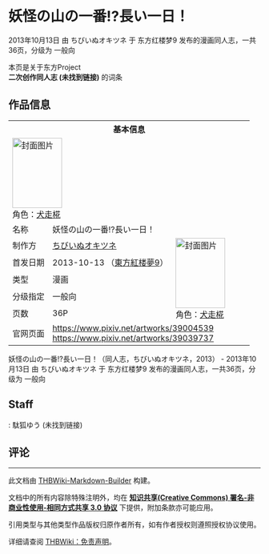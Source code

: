 # 妖怪の山の一番!?長い一日！

<!-- source html: G:\repos\THBWiki-Markdown-Builder\THBWikiMarkdown\Temp\main\5\5f\ns0%3A%E5%A6%96%E6%80%AA%E3%81%AE%E5%B1%B1%E3%81%AE%E4%B8%80%E7%95%AA%21%3F%E9%95%B7%E3%81%84%E4%B8%80%E6%97%A5%EF%BC%81.html -->

2013年10月13日 由 ちびいぬオキツネ 于 东方红楼梦9 发布的漫画同人志，一共36页，分级为 一般向

本页是关于东方Project  
 **二次创作同人志 (未找到链接)** 的词条
## 作品信息

<table><tbody><tr><th colspan="3">基本信息</th></tr><tr><td class="cover-artwork-mobile" colspan="2"><a href="./文件-妖怪の山の一番!-長い一日！封面.jpg.md" class="image" title="封面图片"><img alt="封面图片" src="https://upload.thwiki.cc/thumb/f/fd/%E5%A6%96%E6%80%AA%E3%81%AE%E5%B1%B1%E3%81%AE%E4%B8%80%E7%95%AA%21%3F%E9%95%B7%E3%81%84%E4%B8%80%E6%97%A5%EF%BC%81%E5%B0%81%E9%9D%A2.jpg/99px-%E5%A6%96%E6%80%AA%E3%81%AE%E5%B1%B1%E3%81%AE%E4%B8%80%E7%95%AA%21%3F%E9%95%B7%E3%81%84%E4%B8%80%E6%97%A5%EF%BC%81%E5%B0%81%E9%9D%A2.jpg" decoding="async" loading="lazy" width="99" height="140" srcset="https://upload.thwiki.cc/thumb/f/fd/%E5%A6%96%E6%80%AA%E3%81%AE%E5%B1%B1%E3%81%AE%E4%B8%80%E7%95%AA%21%3F%E9%95%B7%E3%81%84%E4%B8%80%E6%97%A5%EF%BC%81%E5%B0%81%E9%9D%A2.jpg/148px-%E5%A6%96%E6%80%AA%E3%81%AE%E5%B1%B1%E3%81%AE%E4%B8%80%E7%95%AA%21%3F%E9%95%B7%E3%81%84%E4%B8%80%E6%97%A5%EF%BC%81%E5%B0%81%E9%9D%A2.jpg 1.5x, https://upload.thwiki.cc/thumb/f/fd/%E5%A6%96%E6%80%AA%E3%81%AE%E5%B1%B1%E3%81%AE%E4%B8%80%E7%95%AA%21%3F%E9%95%B7%E3%81%84%E4%B8%80%E6%97%A5%EF%BC%81%E5%B0%81%E9%9D%A2.jpg/197px-%E5%A6%96%E6%80%AA%E3%81%AE%E5%B1%B1%E3%81%AE%E4%B8%80%E7%95%AA%21%3F%E9%95%B7%E3%81%84%E4%B8%80%E6%97%A5%EF%BC%81%E5%B0%81%E9%9D%A2.jpg 2x" data-file-width="361" data-file-height="512"></a><div class="cover-char">角色：<a href="./犬走椛.md" title="犬走椛">犬走椛</a></div></td>
</tr><tr><td class="label">名称</td><td colspan="2"> 妖怪の山の一番!?長い一日！ </td></tr><tr><td class="label">制作方</td><td><a href="./ちびいぬオキツネ.md" title="ちびいぬオキツネ">ちびいぬオキツネ</a></td><td class="cover-artwork" rowspan="5" style="min-width:140px;"><a href="./文件-妖怪の山の一番!-長い一日！封面.jpg.md" class="image" title="封面图片"><img alt="封面图片" src="https://upload.thwiki.cc/thumb/f/fd/%E5%A6%96%E6%80%AA%E3%81%AE%E5%B1%B1%E3%81%AE%E4%B8%80%E7%95%AA%21%3F%E9%95%B7%E3%81%84%E4%B8%80%E6%97%A5%EF%BC%81%E5%B0%81%E9%9D%A2.jpg/99px-%E5%A6%96%E6%80%AA%E3%81%AE%E5%B1%B1%E3%81%AE%E4%B8%80%E7%95%AA%21%3F%E9%95%B7%E3%81%84%E4%B8%80%E6%97%A5%EF%BC%81%E5%B0%81%E9%9D%A2.jpg" decoding="async" loading="lazy" width="99" height="140" srcset="https://upload.thwiki.cc/thumb/f/fd/%E5%A6%96%E6%80%AA%E3%81%AE%E5%B1%B1%E3%81%AE%E4%B8%80%E7%95%AA%21%3F%E9%95%B7%E3%81%84%E4%B8%80%E6%97%A5%EF%BC%81%E5%B0%81%E9%9D%A2.jpg/148px-%E5%A6%96%E6%80%AA%E3%81%AE%E5%B1%B1%E3%81%AE%E4%B8%80%E7%95%AA%21%3F%E9%95%B7%E3%81%84%E4%B8%80%E6%97%A5%EF%BC%81%E5%B0%81%E9%9D%A2.jpg 1.5x, https://upload.thwiki.cc/thumb/f/fd/%E5%A6%96%E6%80%AA%E3%81%AE%E5%B1%B1%E3%81%AE%E4%B8%80%E7%95%AA%21%3F%E9%95%B7%E3%81%84%E4%B8%80%E6%97%A5%EF%BC%81%E5%B0%81%E9%9D%A2.jpg/197px-%E5%A6%96%E6%80%AA%E3%81%AE%E5%B1%B1%E3%81%AE%E4%B8%80%E7%95%AA%21%3F%E9%95%B7%E3%81%84%E4%B8%80%E6%97%A5%EF%BC%81%E5%B0%81%E9%9D%A2.jpg 2x" data-file-width="361" data-file-height="512"></a><div class="cover-char">角色：<a href="./犬走椛.md" title="犬走椛">犬走椛</a></div></td>
</tr><tr><td class="label">首发日期</td><td>2013-10-13&#160;（<a href="/展会作品列表?e=%E4%B8%9C%E6%96%B9%E7%BA%A2%E6%A5%BC%E6%A2%A6%239">東方紅楼夢9</a>）</td></tr><tr><td class="label">类型</td><td>漫画</td></tr><tr><td class="label">分级指定</td><td>一般向</td></tr><tr><td class="label">页数</td><td>36P</td></tr>
<tr><td class="label">官网页面</td><td colspan="2"><a rel="nofollow" class="external free" href="https://www.pixiv.net/artworks/39004539">https://www.pixiv.net/artworks/39004539</a><br><a rel="nofollow" class="external free" href="https://www.pixiv.net/artworks/39039737">https://www.pixiv.net/artworks/39039737</a></td></tr></tbody></table>

妖怪の山の一番!?長い一日！（同人志，ちびいぬオキツネ，2013） - 2013年10月13日 由 ちびいぬオキツネ 于 东方红楼梦9 发布的漫画同人志，一共36页，分级为 一般向
## Staff
: 駄狐ゆう (未找到链接)

## 评论




---

此文档由 [THBWiki-Markdown-Builder](https://github.com/Delsin-Yu/THBWiki-Markdown-Builder) 构建。

文档中的所有内容除特殊注明外，均在 [**知识共享(Creative Commons) 署名-非商业性使用-相同方式共享 3.0 协议**](https://creativecommons.org/licenses/by-sa/3.0/deed.zh-hans) 下提供，附加条款亦可能应用。

引用类型与其他类型作品版权归原作者所有，如有作者授权则遵照授权协议使用。

详细请查阅 [THBWiki：免责声明](https://thbwiki.cc/THBWiki:%E5%85%8D%E8%B4%A3%E5%A3%B0%E6%98%8E)。

